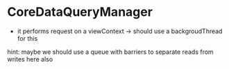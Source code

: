 # CoreDataQueryManager

* it performs request on a viewContext -> should use a backgroudThread for this

hint: maybe we should use a queue with barriers to separate reads from writes here also
